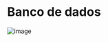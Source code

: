 # Banco de dados
![image](https://github.com/user-attachments/assets/e6d47dec-e82f-40fe-a2f0-76d7db3e0c81)

